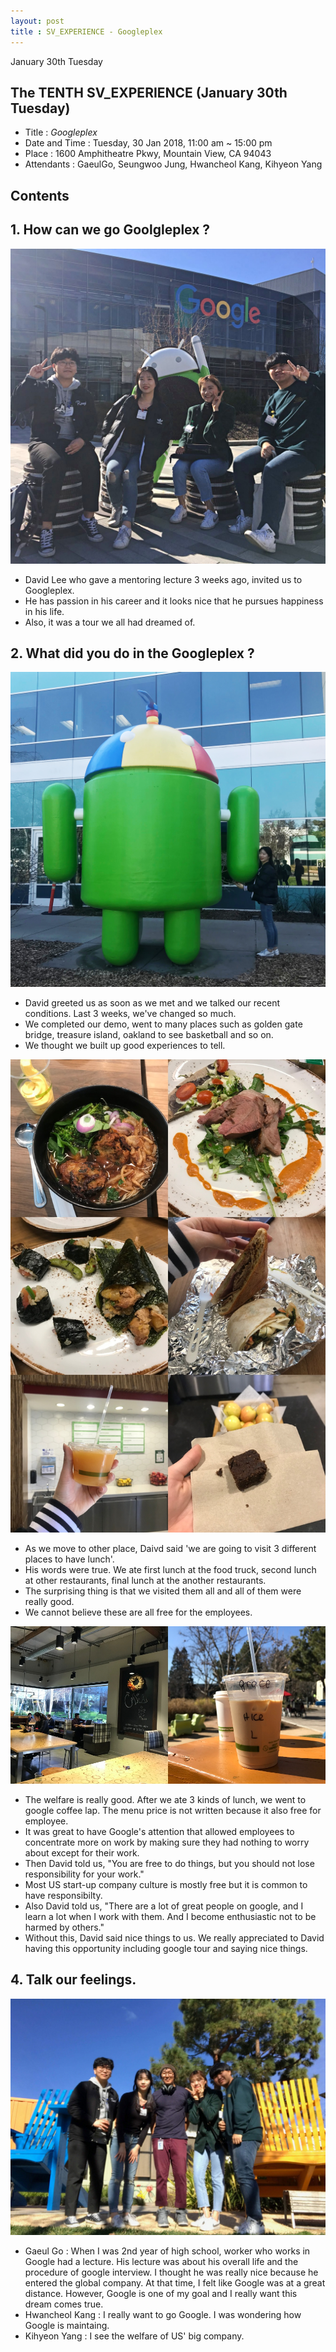 ```yaml
---
layout: post
title : SV_EXPERIENCE - Googleplex
--- 
```


January 30th Tuesday

## The TENTH SV_EXPERIENCE (January 30th Tuesday)
- Title : _Googleplex_
- Date and Time : Tuesday, 30 Jan 2018, 11:00 am ~ 15:00 pm
- Place : 1600 Amphitheatre Pkwy, Mountain View, CA 94043
- Attendants : GaeulGo, Seungwoo Jung, Hwancheol Kang, Kihyeon Yang

## Contents

## 1. How can we go Goolgleplex ?
![Alt text](../images/SV_experience/180130/02.jpg "02")
- David Lee who gave a mentoring lecture 3 weeks ago, invited us to Googleplex.
- He has passion in his career and it looks nice that he pursues happiness in his life.
- Also, it was a tour we all had dreamed of. 

## 2. What did you do in the Googleplex ?
![Alt text](../images/SV_experience/180130/01.jpg "01")
- David greeted us as soon as we met and we talked our recent conditions. Last 3 weeks, we've changed so much. 
- We completed our demo, went to many places such as golden gate bridge, treasure island, oakland to see basketball and so on. 
- We thought we built up good experiences to tell.

![Alt text](../images/SV_experience/180130/03.jpg "03")
- As we move to other place, Daivd said 'we are going to visit 3 different places to have lunch'.
- His words were true. We ate first lunch at the food truck, second lunch at other restaurants, final lunch at the another restaurants. 
- The surprising thing is that we visited them all and all of them were really good.
- We cannot believe these are all free for the employees. 

![Alt text](../images/SV_experience/180130/04.jpg "04")
- The welfare is really good. After we ate 3 kinds of lunch, we went to google coffee lap. The menu price is not written because it also free for employee. 
- It was great to have Google's attention that allowed employees to concentrate more on work by making sure they had nothing to worry about except for their work.
- Then David told us, "You are free to do things, but you should not lose responsibility for your work."
- Most US start-up company culture is mostly free but it is common to have responsibilty. 
- Also David told us, "There are a lot of great people on google, and I learn a lot when I work with them. And I become enthusiastic not to be harmed by others."
- Without this, David said nice things to us. We really appreciated to David having this opportunity including google tour and saying nice things.

## 4. Talk our feelings.
![Alt text](../images/SV_experience/180130/05.jpg "05")
- Gaeul Go : When I was 2nd year of high school, worker who works in Google had a lecture. His lecture was about his overall life and the procedure of google interview. I thought he was really nice because he entered the global company. At that time, I felt like Google was at a great distance. However, Google is one of my goal and I really want this dream comes true. 
- Hwancheol Kang : I really want to go Google. I was wondering how Google is maintaing.
- Kihyeon Yang : I see the welfare of US' big company.


